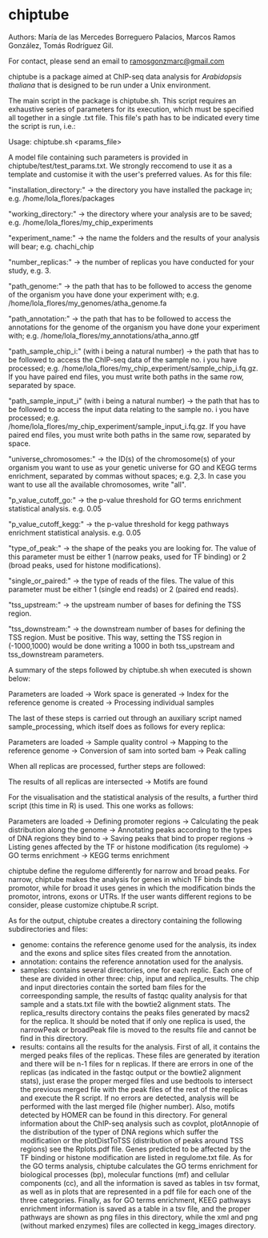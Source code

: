 # chiptube
Authors: María de las Mercedes Borreguero Palacios, Marcos Ramos González, Tomás Rodríguez Gil.

For contact, please send an email to ramosgonzmarc@gmail.com

chiptube is a package aimed at ChIP-seq data analysis for *Arabidopsis thaliana* that is designed to be run under a Unix environment.

The main script in the package is chiptube.sh. This script requires an exhaustive series of parameters for its execution, which must be specified all together in a single .txt file. This file's path has to be indicated every time the script is run, i.e.:

  Usage: chiptube.sh <params_file> 
  
A model file containing such parameters is provided in chiptube/test/test_params.txt. We strongly reccomend to use it as a template and customise it with the user's preferred values. As for this file:

  "installation_directory:" -> the directory you have installed the package in; e.g. /home/lola_flores/packages
  
  "working_directory:" -> the directory where your analysis are to be saved; e.g. /home/lola_flores/my_chip_experiments
  
  "experiment_name:" -> the name the folders and the results of your analysis will bear; e.g. chachi_chip
  
  "number_replicas:" -> the number of replicas you have conducted for your study, e.g. 3.
  
  "path_genome:" -> the path that has to be followed to access the genome of the organism you have done your experiment with; e.g. /home/lola_flores/my_genomes/atha_genome.fa
  
  "path_annotation:" -> the path that has to be followed to access the annotations for the genome of the organism you have done your experiment with; e.g. /home/lola_flores/my_annotations/atha_anno.gtf
  
  "path_sample_chip_i:" (with i being a natural number) -> the path that has to be followed to access the ChIP-seq data of the sample no. i you have processed; e.g. /home/lola_flores/my_chip_experiment/sample_chip_i.fq.gz. If you have paired end files, you must write both paths in the same row, separated by space.
  
  "path_sample_input_i" (with i being a natural number) -> the path that has to be followed to access the input data relating to the sample no. i you have processed; e.g. /home/lola_flores/my_chip_experiment/sample_input_i.fq.gz. If you have paired end files, you must write both paths in the same row, separated by space.
  
  "universe_chromosomes:" -> the ID(s) of the chromosome(s) of your organism you want to use as your genetic universe for GO and KEGG terms enrichment, separated by commas without spaces; e.g. 2,3. In case you want to use all the available chromosomes, write "all".
  
  "p_value_cutoff_go:" -> the p-value threshold for GO terms enrichment statistical analysis. e.g. 0.05
  
  "p_value_cutoff_kegg:" -> the p-value threshold for kegg pathways enrichment statistical analysis. e.g. 0.05
  
  "type_of_peak:" -> the shape of the peaks you are looking for. The value of this parameter must be either 1 (narrow peaks, used for TF binding) or 2 (broad peaks, used for histone modifications).
  
  "single_or_paired:" -> the type of reads of the files. The value of this parameter must be either 1 (single end reads) or 2 (paired end reads).
  
  "tss_upstream:" ->  the upstream number of bases for defining the TSS region.
  
  "tss_downstream:" -> the downstream number of bases for defining the TSS region. Must be positive. This way, setting the TSS region in (-1000,1000) would be done writing a 1000 in both tss_upstream and tss_downstream parameters.
  
A summary of the steps followed by chiptube.sh when executed is shown below:

Parameters are loaded -> Work space is generated -> Index for the reference genome is created -> Processing individual samples

The last of these steps is carried out through an auxiliary script named sample_processing, which itself does as follows for every replica:

Parameters are loaded -> Sample quality control -> Mapping to the reference genome -> Conversion of sam into sorted bam -> Peak calling

When all replicas are processed, further steps are followed:

The results of all replicas are intersected -> Motifs are found

For the visualisation and the statistical analysis of the results, a further third script (this time in R) is used. This one works as follows:

Parameters are loaded -> Defining promoter regions -> Calculating the peak distribution along the genome -> Annotating peaks according to the types of DNA regions they bind to -> Saving peaks that bind to proper regions -> Listing genes affected by the TF or histone modification (its regulome) -> GO terms enrichment -> KEGG terms enrichment 

chiptube define the regulome differently for narrow and broad peaks. For narrow, chiptube makes the analysis for genes in which TF binds the promotor, while for broad it uses genes in which the modification binds the promotor, introns, exons or UTRs. If the user wants different regions to be consider, please customize chiptube.R script. 

As for the output, chiptube creates a directory containing the following subdirectories and files:

 - genome: contains the reference genome used for the analysis, its index and the exons and splice sites files created from the annotation.
 - annotation: contains the reference annotation used for the analysis.
 - samples: contains several directories, one for each replic. Each one of these are divided in other three: chip, input and replica_results. The chip and input directories contain the sorted bam files for the correesponding sample, the results of fastqc quality analysis for that sample and a stats.txt file with the bowtie2 alignment stats. The replica_results directory contains the peaks files generated by macs2 for the replica. It should be noted that if only one replica is used, the narrowPeak or broadPeak file is moved to the results file and cannot be find in this directory.
 - results: contains all the results for the analysis. First of all, it contains the merged peaks files of the replicas. These files are generated by iteration and there will be n-1 files for n replicas. If there are errors in one of the replicas (as indicated in the fastqc output or the bowtie2 alignment stats), just erase the proper merged files and use bedtools to intersect the previous merged file with the peak files of the rest of the replicas and execute the R script. If no errors are detected, analysis will be performed with the last merged file (higher number). Also, motifs detected by HOMER can be found in this directory. For general information about the ChIP-seq analysis such as covplot, plotAnnopie of the distribution of the typer of DNA regions which suffer the modification or the plotDistToTSS (distribution of peaks around TSS regions) see the Rplots.pdf file. Genes predicted to be affected by the TF binding or histone modification are listed in regulome.txt file. As for the GO terms analysis, chiptube calculates the GO terms enrichment for biological processes (bp), molecular functions (mf) and cellular components (cc), and all the information is saved as tables in tsv format, as well as in plots that are represented in a pdf file for each one of the three categories. Finally, as for GO terms enrichment, KEEG pathways enrichment information is saved as a table in a tsv file, and the proper pathways are shown as png files in this directory, while the xml and png (without marked enzymes) files are collected in kegg_images directory.

